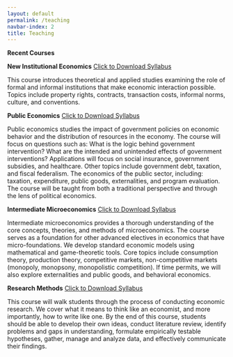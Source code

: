 ```yaml
---
layout: default
permalink: /teaching
navbar-index: 2
title: Teaching
---
```


**Recent Courses**

**New Institutional Economics** [Click to Download Syllabus](files/ECON762.pdf)

This course introduces theoretical and applied studies examining the role of formal and informal
institutions that make economic interaction possible. Topics include property rights, contracts,
transaction costs, informal norms, culture, and conventions. 


**Public Economics** [Click to Download Syllabus](files/ECON470.pdf)

Public economics studies the impact of government policies on economic behavior and the distribution of resources in the economy. The course will focus on questions such as: What is the logic behind government intervention? What are the intended and unintended effects of government interventions? Applications will focus on social insurance, government subsidies, and healthcare. Other topics include government debt, taxation, and fiscal federalism.
The economics of the public sector, including: taxation, expenditure, public goods, externalities, and program evaluation. The course will be taught from both a traditional perspective and through the lens of political economics.

**Intermediate Microeconomics** [Click to Download Syllabus](files/ECON341.pdf)

Intermediate microeconomics provides a thorough understanding of the core concepts, theories, and methods of microeconomics. The course serves as a foundation for other advanced electives in economics that have micro-foundations. We develop standard economic models using mathematical and game-theoretic tools. Core topics include consumption theory, production theory, competitive markets, non-competitive markets (monopoly, monopsony, monopolistic competition). If time permits, we will also explore externalities and public goods, and behavioral economics. 

**Research Methods** [Click to Download Syllabus](files/AGEC701.pdf)

This course will walk students through the process of conducting economic research. We cover what it means to think like an economist, and more importantly, how to write like one. By the end of this course, students should be able to develop their own ideas, conduct literature review, identify problems and gaps in understanding, formulate empirically testable hypotheses, gather, manage and analyze data, and effectively communicate their findings.
